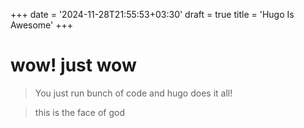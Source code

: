 +++
date = '2024-11-28T21:55:53+03:30'
draft = true
title = 'Hugo Is Awesome'
+++

# wow! just wow

> You just run bunch of code and hugo does it all!

> this is the face of god
